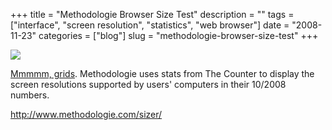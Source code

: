 +++
title = "Methodologie Browser Size Test"
description = ""
tags = ["interface", "screen resolution", "statistics", "web browser"]
date = "2008-11-23"
categories = ["blog"]
slug = "methodologie-browser-size-test"
+++



  <div class="notebook-screenshot"><a href="http://www.methodologie.com/sizer/"><img src="//konigi.com/media/bluga/wt492951fe08da9_0.jpg"/></a></div><p><a href="http://www.methodologie.com/sizer/">Mmmmm, grids</a>. Methodologie uses stats from The Counter to display the screen resolutions supported by users' computers in their 10/2008 numbers.</p>
    
  <a href="http://www.methodologie.com/sizer/">http://www.methodologie.com/sizer/</a>
